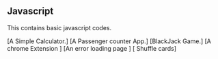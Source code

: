 ## Javascript
This contains basic javascript codes.


[A Simple Calculator.]
[A Passenger counter App.]
[BlackJack Game.]
[A chrome Extension ]
[An error loading page ]
[ Shuffle cards]

